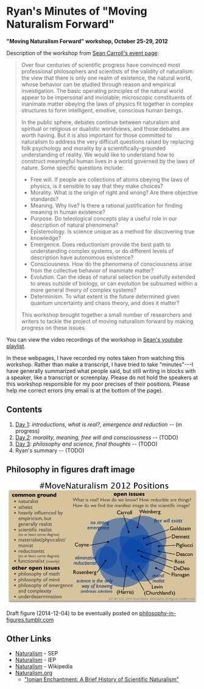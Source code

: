 Ryan's Minutes of "Moving Naturalism Forward"
================================================================================

**"Moving Naturalism Forward" workshop, October 25-29, 2012**

Description of the workshop from [Sean Carroll's event page](http://preposterousuniverse.com/naturalism2012/):

>   Over four centuries of scientific progress have convinced most professional philosophers and scientists of the validity of naturalism: the view that there is only one realm of existence, the natural world, whose behavior can be studied through reason and empirical investigation. The basic operating principles of the natural world appear to be impersonal and inviolable; microscopic constituents of inanimate matter obeying the laws of physics fit together in complex structures to form intelligent, emotive, conscious human beings.
>    
>   In the public sphere, debates continue between naturalism and spiritual or religious or dualistic worldviews, and those debates are worth having. But it is also important for those committed to naturalism to address the very difficult questions raised by replacing folk psychology and morality by a scientifically-grounded understanding of reality. We would like to understand how to construct meaningful human lives in a world governed by the laws of nature. Some specific questions include:
>   
>   -   Free will. If people are collections of atoms obeying the laws of physics, is it sensible to say that they make choices?
>   -   Morality. What is the origin of right and wrong? Are there objective standards?
>   -   Meaning. Why live? Is there a rational justification for finding meaning in human existence?
>   -   Purpose. Do teleological concepts play a useful role in our description of natural phenomena?
>   -   Epistemology. Is science unique as a method for discovering true knowledge?
>   -   Emergence. Does reductionism provide the best path to understanding complex systems, or do different levels of description have autonomous existence?
>   -   Consciousness. How do the phenomena of consciousness arise from the collective behavior of inanimate matter?
>   -   Evolution. Can the ideas of natural selection be usefully extended to areas outside of biology, or can evolution be subsumed within a more general theory of complex systems?
>   -   Determinism. To what extent is the future determined given quantum uncertainty and chaos theory, and does it matter?
>   
>   This workshop brought together a small number of researchers and writers to tackle the project of moving naturalism forward by making progress on these issues.

You can view the video recordings of the workshop in [Sean's youtube playlist](https://www.youtube.com/watch?v=Ju4C_ITlBsU&list=PLrxfgDEc2NxYQuZ5T6CSdS8uafdh0kmDL).

In these webpages, I have recorded my notes taken from watching this workshop.
Rather than make a transcript, I have tried to take "minutes"---I have generally
summarized what people said, but still writing in blocks with a speaker,
like a transcript or screenplay.  Please do not hold the speakers at this workshop
responsible for my poor precises of their positions.
Please help me correct errors (my email is at the bottom of the page).

Contents
--------------------------------------------------------------------------------

1.  [Day 1](day1.html): *introductions, what is real?, emergence and reduction*  -- (in progress)
1.  [Day 2](day2.html): *morality, meaning, free will and consciousness*  -- (TODO)
1.  [Day 3](day3.html): *philosophy and science, final thoughts*  -- (TODO)
1.  Ryan's summary  -- (TODO)


Philosophy in figures draft image
--------------------------------------------------------------------------------

<img src="img/move-naturalism-2012-positions.png" alt="Move Naturalism Forward 2012 positions" title="draft" width="700"/>

Draft figure (2014-12-04) to be eventually posted on [philosophy-in-figures.tumblr.com](http://philosophy-in-figures.tumblr.com/)


Other Links
--------------------------------------------------------------------------------

-   [Naturalism](http://plato.stanford.edu/entries/naturalism/) - SEP
-   [Naturalism](http://www.iep.utm.edu/naturali/) - IEP
-   [Naturalism](http://en.wikipedia.org/wiki/Naturalism_(philosophy)) - Wikipedia
-   [Naturalism.org](http://www.naturalism.org/) 
    -   ["Ionian Enchantment: A Brief History of Scientific Naturalism"](http://www.naturalism.org/worldview-naturalism/history-of-naturalism)



